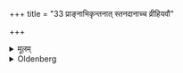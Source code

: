 +++
title = "33 प्राङ्नाभिकृन्तनात् स्तनदानाच्च व्रीहियवौ"

+++

<details><summary>मूलम्</summary>

प्राङ्नाभिकृन्तनात् स्तनदानाच्च व्रीहियवौ पेषयेच्छुङ्गावृता ३३
</details>

<details><summary>Oldenberg</summary>

33. He should take thereof with his (right) thumb and fourth finger and give it to the child to eat, with (the formula), 'This order' (MB. I, 5, 8).
</details>
